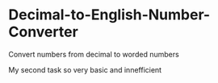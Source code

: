 # Decimal-to-English-Number-Converter
Convert numbers from decimal to worded numbers

My second task so very basic and innefficient
